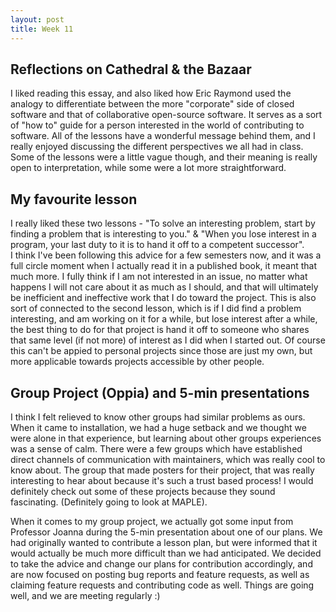 ```yaml
---
layout: post
title: Week 11
---
```


## Reflections on Cathedral & the Bazaar
 <!--more-->
I liked reading this essay, and also liked how Eric Raymond used the analogy to differentiate between the more "corporate" side of closed software and that of collaborative open-source software. It serves as a sort of "how to" guide for a person interested in the world of contributing to software. All of the lessons have a wonderful message behind them, and I really enjoyed discussing the different perspectives we all had in class. Some of the lessons were a little vague though, and their meaning is really open to interpretation, while some were a lot more straightforward. 

## My favourite lesson
I really liked these two lessons - "To solve an interesting problem, start by finding a problem that is interesting to you." & "When you lose interest in a program, your last duty to it is to hand it off to a competent successor".  
I think I've been following this advice for a few semesters now, and it was a full circle moment when I actually read it in a published book, it meant that much more. 
I fully think if I am not interested in an issue, no matter what happens I will not care about it as much as I should, and that will ultimately be inefficient and ineffective work that I do toward the project. This is also sort of connected to the second lesson, which is if I did find a problem interesting, and am working on it for a while, but lose interest after a while, the best thing to do for that project is hand it off to someone who shares that same level (if not more) of interest as I did when I started out. Of course this can't be appied to personal projects since those are just my own, but more applicable towards projects accessible by other people.

## Group Project (Oppia) and 5-min presentations

I think I felt relieved to know other groups had similar problems as ours. When it came to installation, we had a huge setback and we thought we were alone in that experience, but learning about other groups experiences was a sense of calm. There were a few groups which have established direct channels of communication with maintainers, which was really cool to know about. The group that made posters for their project, that was really interesting to hear about because it's such a trust based process! I would definitely check out some of these projects because they sound fascinating. (Definitely going to look at MAPLE). 

When it comes to my group project, we actually got some input from Professor Joanna during the 5-min presentation about one of our plans. We had originally wanted to contribute a lesson plan, but were informed that it would actually be much more difficult than we had anticipated. We decided to take the advice and change our plans for contribution accordingly, and are now focused on posting bug reports and feature requests, as well as claiming feature requests and contributing code as well. Things are going well, and we are meeting regularly :)

